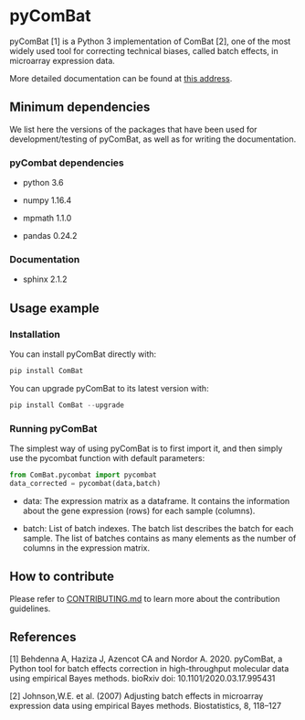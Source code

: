 # pyComBat

pyComBat [1] is a Python 3 implementation of ComBat [2], one of the most widely used tool for correcting technical biases, called batch effects, in microarray expression data.

More detailed documentation can be found at [this address](https://epigenelabs.github.io/pyComBat/).

## Minimum dependencies

We list here the versions of the packages that have been used for development/testing of pyComBat, as well as for writing the documentation.

### pyCombat dependencies

* python 3.6

* numpy 1.16.4

* mpmath 1.1.0

* pandas 0.24.2

### Documentation

* sphinx 2.1.2

## Usage example

### Installation

You can install pyComBat directly with:

```python
pip install ComBat
```

You can upgrade pyComBat to its latest version with:

```python
pip install ComBat --upgrade
```

### Running pyComBat

The simplest way of using pyComBat is to first import it, and then simply use the pycombat function with default parameters:

```python
from ComBat.pycombat import pycombat
data_corrected = pycombat(data,batch)
```

* data: The expression matrix as a dataframe. It contains the information about the gene expression (rows) for each sample (columns).

* batch: List of batch indexes. The batch list describes the batch for each sample. The list of batches contains as many elements as the number of columns in the expression matrix.

## How to contribute

Please refer to [CONTRIBUTING.md](https://github.com/epigenelabs/pyComBat/blob/master/CONTRIBUTING.md) to learn more about the contribution guidelines.

## References

[1] Behdenna A, Haziza J, Azencot CA and Nordor A. 2020. pyComBat, a Python tool for batch effects correction in high-throughput molecular data using empirical Bayes methods. bioRxiv doi: 10.1101/2020.03.17.995431

[2] Johnson,W.E. et al. (2007) Adjusting batch effects in microarray expression data using empirical Bayes methods. Biostatistics, 8, 118–127
